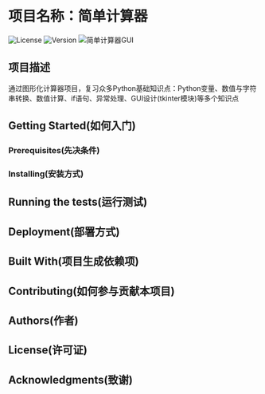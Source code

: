 # 项目名称：简单计算器
![License](https://img.shields.io/badge/License-MIT-brightgreen)    ![Version](https://img.shields.io/badge/Version-v0.1-brightgreen)
![简单计算器GUI](https://github.com/pythonprogrammingbook/simple_calculator/blob/master/imgs/calc_ui.png)
## 项目描述
通过图形化计算器项目，复习众多Python基础知识点：Python变量、数值与字符串转换、数值计算、if语句、异常处理、GUI设计(tkinter模块)等多个知识点

## Getting Started(如何入门)

### Prerequisites(先决条件)

### Installing(安装方式)

## Running the tests(运行测试)

## Deployment(部署方式)

## Built With(项目生成依赖项)

## Contributing(如何参与贡献本项目)

## Authors(作者)

## License(许可证)

## Acknowledgments(致谢)
